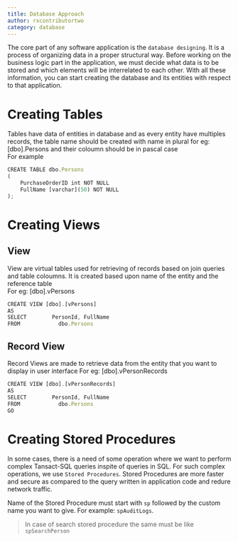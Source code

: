 ```yaml
---
title: Database Approach
author: rxcontributortwo
category: database
---
```


The core part of any software application is the `database designing`. It is a process of organizing data in a proper structural way. Before working on the business logic part in the application, we must decide what data is to be stored and which elements will be interrelated to each other. With all these information, you can start creating the database and its entities with respect to that application.

# Creating Tables
Tables have data of entities in database and as every entity have multiples records, the table name should be created with name in plural for eg: [dbo].Persons and their coloumn should be in pascal case  
For example 

```js
CREATE TABLE dbo.Persons  
(  
    PurchaseOrderID int NOT NULL  
    FullName [varchar](50) NOT NULL
);  
```

# Creating Views

## View
View are virtual tables used for retrieving of records based on join queries and table coloumns. It is created based upon name of the entity and the reference table  
For eg: [dbo].vPersons 

```js
CREATE VIEW [dbo].[vPersons]
AS
SELECT        PersonId, FullName
FROM            dbo.Persons
```


## Record View
Record Views are made to retrieve data from the entity that you want to display in user interface 
For eg: [dbo].vPersonRecords

```js
CREATE VIEW [dbo].[vPersonRecords]
AS
SELECT        PersonId, FullName
FROM            dbo.Persons
GO
```

# Creating Stored Procedures
In some cases, there is a need of some operation where we want to perform complex Tansact-SQL queries inspite of queries in SQL. For such complex operations, we use `Stored Procedures`. Stored Procedures are more faster and secure as compared to the query written in application code and redure network traffic. 

Name of the Stored Procedure must start with `sp` followed by the custom name you want to give. For example: `spAuditLogs`.

> In case of search stored procedure the same must be like `spSearchPerson`
